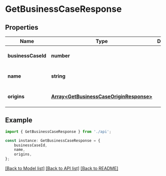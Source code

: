 # GetBusinessCaseResponse


## Properties

Name | Type | Description | Notes
------------ | ------------- | ------------- | -------------
**businessCaseId** | **number** |  | [optional] [default to undefined]
**name** | **string** |  | [optional] [default to undefined]
**origins** | [**Array&lt;GetBusinessCaseOriginResponse&gt;**](GetBusinessCaseOriginResponse.md) |  | [optional] [default to undefined]

## Example

```typescript
import { GetBusinessCaseResponse } from './api';

const instance: GetBusinessCaseResponse = {
    businessCaseId,
    name,
    origins,
};
```

[[Back to Model list]](../README.md#documentation-for-models) [[Back to API list]](../README.md#documentation-for-api-endpoints) [[Back to README]](../README.md)
